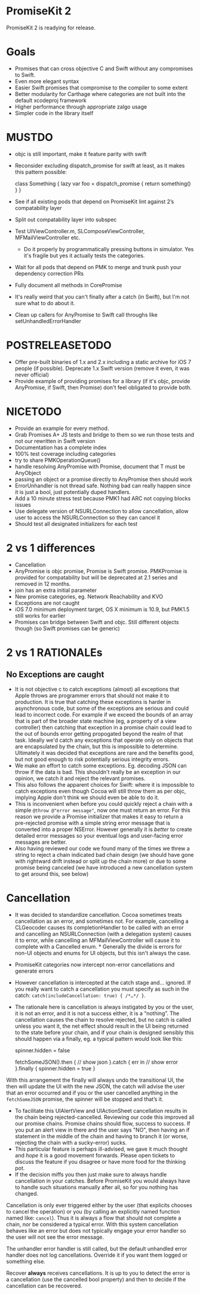 PromiseKit 2
============

PromiseKit 2 is readying for release.

Goals
=====
* Promises that can cross objective C and Swift without any compromises to Swift.
* Even more elegant syntax
* Easier Swift promises that compromise to the compiler to some extent
* Better modularity for Carthage where categories are not built into the default xcodeproj framework
* Higher performance through appropriate zalgo usage
* Simpler code in the library itself

MUSTDO
======

* objc is still important, make it feature parity with swift

* Reconsider excluding dispatch_promise for swift at least, as it makes this pattern possible:

    class Something {
        lazy var foo = dispatch_promise { return something() }
    }
    
* See if all existing pods that depend on PromiseKit lint against 2’s compatability layer
* Split out compatability layer into subspec

* Test UIViewController.m, SLComposeViewController, MFMailViewController etc.
  * Do it properly by programmatically pressing buttons in simulator. Yes it's fragile but yes it actually tests the categories.
* Wait for all pods that depend on PMK to merge and trunk push your dependency correction PRs
* Fully document all methods in CorePromise

* It's really weird that you can't finally after a catch (in Swift), but I'm not sure what to do about it.

* Clean up callers for AnyPromise to Swift call throughs like setUnhandledErrorHandler

POSTRELEASETODO
===============

* Offer pre-built binaries of 1.x and 2.x including a static archive for iOS 7 people (if possible). Deprecate 1.x Swift version (remove it even, it was never official)
* Provide example of providing promises for a library (if it's objc, provide AnyPromise, if Swift, then Promise<T>) don't feel obligated to provide both.

NICETODO
========

* Provide an example for every method.
* Grab Promises A+ JS tests and bridge to them so we run those tests and not our rewritten in Swift version
* Documentation has a complete index
* 100% test coverage including categories
* try to share PMKOperationQueue()
* handle resolving AnyPromise with Promise<T>, document that T must be AnyObject
* passing an object or a promise directly to AnyPromise then should work
* ErrorUnhandler is not thread safe. Nothing bad can really happen since it is just a bool, just potentially duped handlers.
* Add a 10 minute stress test because PMK1 had ARC not copying blocks issues
* Use delegate version of NSURLConnection to allow cancellation, allow user to access the NSURLConnection so they can cancel it
* Should test all designated initializers for each test

2 vs 1 differences
==================
* Cancellation
* AnyPromise is objc promise, Promise<T> is Swift promise. PMKPromise is provided for compatability but will be deprecated at 2.1 series and removed in 12 months.
* join has an extra initial parameter
* New promise categories, eg. Network Reachability and KVO
* Exceptions are not caught
* iOS 7.0 minimum deployment target, OS X minimum is 10.9, but PMK1.5 still works for earlier
* Promises can bridge between Swift and objc. Still different objects though (so Swift promises can be generic)


2 vs 1 RATIONALEs
=================
No Exceptions are caught
------------------------
* It is not objective c to catch exceptions (almost) all exceptions that Apple throws are programmer errors that should not make it to production. It is true that catching these exceptions is harder in asynchronous code, but some of the exceptions are serious and could lead to incorrect code. For example if we exceed the bounds of an array that is part of the broader state machine (eg, a property of a view controller) then catching that exception in a promise chain could lead to the out of bounds error getting propogated beyond the realm of that task. Ideally we'd catch any exceptions that operate only on objects that are encapsulated by the chain, but this is impossible to determine.
  Ultimately it was decided that exceptions are rare and the benefits good, but not good enough to risk potentially serious integrity errors.
* We make an effort to catch some exceptions. Eg. decoding JSON can throw if the data is bad. This shouldn't really be an exception in our opinion, we catch it and reject the relevant promises.
* This also follows the apparent choices for Swift: where it is impossible to catch exceptions even though Cocoa will still throw them as per objc, implying Apple don't think we should even be able to do it.
* This is inconvenient when before you could quickly reject a chain with a simple `@throw @"error message"`, now one must return an error. For this reason we provide a Promise initializer that makes it easy to return a pre-rejected promise with a simple string error message that is converted into a proper NSError. However generally it is *better* to create detailed error messages so your eventual logs and user-facing error messages are better.
* Also having reviewed our code we found many of the times we threw a string to reject a chain indicated bad chain design (we should have gone with rightward drift instead or split up the chain more) or due to some promise being canceled (we have introduced a new cancellation system to get around this, see below)

Cancellation
============
* It was decided to standardize cancellation. Cocoa sometimes treats cancellation as an error, and sometimes not. For example, cancelling a CLGeocoder causes its completionHandler to be called with an error and cancelling an NSURLConnection (with a delegation system) causes it to error, while cancelling an MFMailViewController will cause it to complete with a Cancelled enum. * Generally the divide is errors for non-UI objects and enums for UI objects, but this isn't always the case.
* PromiseKit categories now intercept non-error cancellations and generate errors
* However cancellation is intercepted at the catch stage and… ignored. If you really want to catch a cancellation you must specify as such in the catch: `catch(includeCancellation: true) { /*…*/ }`.
* The rationale here is cancellation is always instigated by you or the user, it is not an error, and it is not a success either, it is a “nothing”. The cancellation causes the chain to resolve rejected, but no catch is called unless you want it, the net effect should result in the UI being returned to the state before your chain, and if your chain is designed sensibly this should happen via a finally, eg. a typical pattern would look like this:

    spinner.hidden = false

    fetchSomeJSON().then {
        // show json
    }.catch { err in
        // show error
    }.finally {
        spinner.hidden = true
    }
    
 With this arrangement the finally will always undo the transitional UI, the then will update the UI with the new JSON, the catch will advise the user that an error occurred and if you or the user cancelled anything in the `fetchSomeJSON` promise, the spinner will be stopped and that’s it.
* To facilitate this UIAlertView and UIActionSheet cancellation results in the chain being rejected-cancelled. Reviewing our code this improved all our promise chains. Promise chains should flow, success to success. If you put an alert view in there and the user says "NO", then having an if statement in the middle of the chain and having to branch it (or worse, rejecting the chain with a sucky-error) sucks.
* This particular feature is perhaps ill-advised, we gave it much thought and *hope* it is a good movement forwards. Please open tickets to discuss the feature if you disagree or have more food for the thinking pot.
* If the decision miffs you then just make sure to always handle cancellation in your catches. Before PromiseKit you would always have to handle such situations manually after all, so for you nothing has changed.

Cancellation is only ever triggered either by the user (that explicits chooses to cancel the operation) or you (by calling an explicitly named function named like: `cancel`). Thus it is always a flow that should not complete a chain, nor be considered a typical error. With this system cancellation behaves like an error but does not typically engage your error handler so the user will not see the error message.

The unhandler error handler is still called, but the default unhandled error handler does not log cancellations. Override it if you want them logged or something else.

Recover **always** receives cancellations. It is up to you to detect the error is a cancellation (use the cancelled bool property) and then to decide if the cancellation can be recovered.
